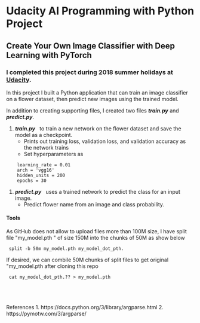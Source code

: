 # Udacity AI Programming with Python Project
## Create Your Own Image Classifier with Deep Learning with PyTorch


### I completed this project during 2018 summer holidays at [Udacity](https://udacity.com).

In this project I built a Python application that can train an image classifier on a flower dataset, then predict new images using the trained model. 

In addition to creating supporting files, I created two files ***train.py*** and ***predict.py***. 
1. ***train.py*** &nbsp; to train a new network on the flower dataset and save the model as a checkpoint.
   -  Prints out training loss, validation loss, and validation accuracy as the network trains
   -  Set hyperparameters as
````
    learning_rate = 0.01
    arch = 'vgg16'
    hidden_units = 200
    epochs = 30
````
  
1. ***predict.py***  &nbsp; uses a trained network to predict the class for an input image.
   - Predict flower name from an image and class probability.


#### Tools
As GitHub does not allow to upload files more than 100M size, I have split file "my_model.pth " of size 150M into the chunks of 50M as show below

```
 split -b 50m my_model.pth my_model_dot_pth.
```
If desired, we can combile 50M chunks of split files to get original "my_model.pth after cloning this repo
```
 cat my_model_dot_pth.?? > my_model.pth
```

<br />
<br />
<br />
References
1.	https://docs.python.org/3/library/argparse.html 
2.	https://pymotw.com/3/argparse/








